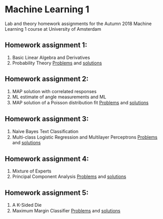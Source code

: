 # Machine Learning 1
Lab and theory homework assignments for the Autumn 2018 Machine Learning 1 course at University of Amsterdam

## Homework assignment 1:
1. Basic Linear Algebra and Derivatives
2. Probability Theory
[Problems](https://github.com/vovamedentsiy/Machine-Learning-1/blob/main/homeworks/handin_hw1.pdf) and [solutions](https://github.com/vovamedentsiy/Machine-Learning-1/blob/main/homeworks/homework1_Medentsiy.pdf)
## Homework assignment 2: 
1. MAP solution with correlated responses
2. ML estimate of angle measurements and ML 
3. MAP solution of a Poisson distribution ﬁt
[Problems](https://github.com/vovamedentsiy/Machine-Learning-1/blob/main/homeworks/handin_hw2.pdf) and [solutions](https://github.com/vovamedentsiy/Machine-Learning-1/blob/main/homeworks/homework2_Medentsiy.pdf)
## Homework assignment 3: 
1. Naive Bayes Text Classiﬁcation 
2. Multi-class Logistic Regression and Multilayer Perceptrons
[Problems](https://github.com/vovamedentsiy/Machine-Learning-1/blob/main/homeworks/handin_hw3.pdf) and [solutions](https://github.com/vovamedentsiy/Machine-Learning-1/blob/main/homeworks/homework3_Medentsiy.pdf)
## Homework assignment 4: 
1. Mixture of Experts 
2. Principal Component Analysis
[Problems](https://github.com/vovamedentsiy/Machine-Learning-1/blob/main/homeworks/handin_hw4.pdf) and [solutions](https://github.com/vovamedentsiy/Machine-Learning-1/blob/main/homeworks/homework4_Medentsiy.pdf)
## Homework assignment 5: 
1. A K-Sided Die
2. Maximum Margin Classiﬁer
[Problems](https://github.com/vovamedentsiy/Machine-Learning-1/blob/main/homeworks/handin_hw5.pdf) and [solutions](https://github.com/vovamedentsiy/Machine-Learning-1/blob/main/homeworks/homework5_Medentsiy.pdf)


